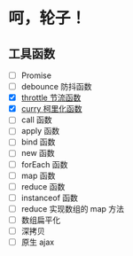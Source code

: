 # 呵，轮子！

## 工具函数

  - [ ] Promise
  - [ ] debounce 防抖函数
  - [x] [throttle 节流函数](./utils/throttle.js)
  - [x] [curry 柯里化函数](./utils/curry.js)
  - [ ] call 函数
  - [ ] apply 函数
  - [ ] bind 函数
  - [ ] new 函数
  - [ ] forEach 函数
  - [ ] map 函数
  - [ ] reduce 函数
  - [ ] instanceof 函数
  - [ ] reduce 实现数组的 map 方法
  - [ ] 数组扁平化
  - [ ] 深拷贝
  - [ ] 原生 ajax
